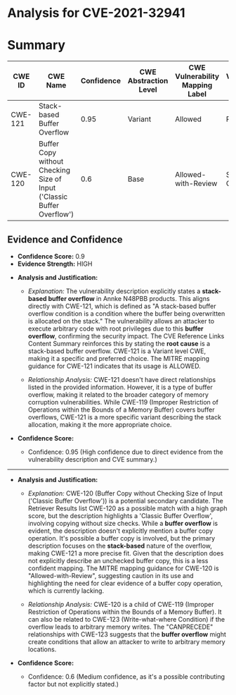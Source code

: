 # Analysis for CVE-2021-32941

# Summary
| CWE ID | CWE Name | Confidence | CWE Abstraction Level | CWE Vulnerability Mapping Label | CWE-Vulnerability Mapping Notes |
|---|---|---|---|---|---|
| CWE-121 | Stack-based Buffer Overflow | 0.95 | Variant | Allowed | Primary CWE |
| CWE-120 | Buffer Copy without Checking Size of Input ('Classic Buffer Overflow') | 0.6 | Base | Allowed-with-Review | Secondary Candidate |

## Evidence and Confidence

*   **Confidence Score:** 0.9
*   **Evidence Strength:** HIGH

- **Analysis and Justification:**  
  - *Explanation:* The vulnerability description explicitly states a **stack-based buffer overflow** in Annke N48PBB products. This aligns directly with CWE-121, which is defined as "A stack-based buffer overflow condition is a condition where the buffer being overwritten is allocated on the stack." The vulnerability allows an attacker to execute arbitrary code with root privileges due to this **buffer overflow**, confirming the security impact. The CVE Reference Links Content Summary reinforces this by stating the **root cause** is a stack-based buffer overflow. CWE-121 is a Variant level CWE, making it a specific and preferred choice. The MITRE mapping guidance for CWE-121 indicates that its usage is ALLOWED.

  - *Relationship Analysis:* CWE-121 doesn't have direct relationships listed in the provided information. However, it is a type of buffer overflow, making it related to the broader category of memory corruption vulnerabilities. While CWE-119 (Improper Restriction of Operations within the Bounds of a Memory Buffer) covers buffer overflows, CWE-121 is a more specific variant describing the stack allocation, making it the more appropriate choice.

- **Confidence Score:**  
  - Confidence: 0.95 (High confidence due to direct evidence from the vulnerability description and CVE summary.)

---

- **Analysis and Justification:**  
  - *Explanation:* CWE-120 (Buffer Copy without Checking Size of Input ('Classic Buffer Overflow')) is a potential secondary candidate. The Retriever Results list CWE-120 as a possible match with a high graph score, but the description highlights a 'Classic Buffer Overflow', involving copying without size checks. While a **buffer overflow** is evident, the description doesn't explicitly mention a buffer copy operation. It's possible a buffer copy is involved, but the primary description focuses on the **stack-based** nature of the overflow, making CWE-121 a more precise fit. Given that the description does not explicitly describe an unchecked buffer copy, this is a less confident mapping. The MITRE mapping guidance for CWE-120 is "Allowed-with-Review", suggesting caution in its use and highlighting the need for clear evidence of a buffer copy operation, which is currently lacking.

  - *Relationship Analysis:* CWE-120 is a child of CWE-119 (Improper Restriction of Operations within the Bounds of a Memory Buffer). It can also be related to CWE-123 (Write-what-where Condition) if the overflow leads to arbitrary memory writes. The "CANPRECEDE" relationships with CWE-123 suggests that the **buffer overflow** might create conditions that allow an attacker to write to arbitrary memory locations.

- **Confidence Score:**  
  - Confidence: 0.6 (Medium confidence, as it's a possible contributing factor but not explicitly stated.)